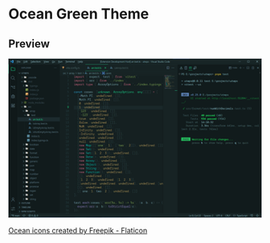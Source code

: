 # Ocean Green Theme

## Preview
![Preview Image](preview/main.png)

[Ocean icons created by Freepik - Flaticon](https://www.flaticon.com/free-icons/ocean)
